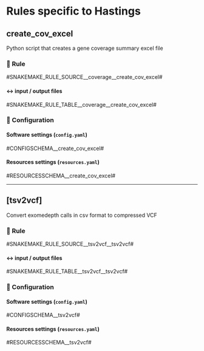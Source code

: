 # Rules specific to Hastings

## create_cov_excel
Python script that creates a gene coverage summary excel file

### :snake: Rule

#SNAKEMAKE_RULE_SOURCE__coverage__create_cov_excel#

#### :left_right_arrow: input / output files

#SNAKEMAKE_RULE_TABLE__coverage__create_cov_excel#

### :wrench: Configuration

#### Software settings (`config.yaml`)

#CONFIGSCHEMA__create_cov_excel#

#### Resources settings (`resources.yaml`)

#RESOURCESSCHEMA__create_cov_excel#

---

## [tsv2vcf]
Convert exomedepth calls in csv format to compressed VCF

### :snake: Rule

#SNAKEMAKE_RULE_SOURCE__tsv2vcf__tsv2vcf#

#### :left_right_arrow: input / output files

#SNAKEMAKE_RULE_TABLE__tsv2vcf__tsv2vcf#

### :wrench: Configuration

#### Software settings (`config.yaml`)

#CONFIGSCHEMA__tsv2vcf#

#### Resources settings (`resources.yaml`)

#RESOURCESSCHEMA__tsv2vcf#
